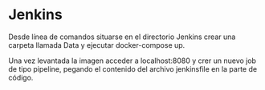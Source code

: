 # Jenkins

Desde línea de comandos situarse en el directorio Jenkins crear una carpeta llamada Data y ejecutar docker-compose up.

Una vez levantada la imagen acceder a localhost:8080 y crer un nuevo job de tipo pipeline, pegando el contenido del archivo jenkinsfile en la parte de código.



